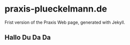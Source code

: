 # praxis-plueckelmann.de


Frist version of the Praxis Web page, generated with Jekyll.
## Hallo Du Da Da
